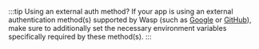 :::tip Using an external auth method?
If your app is using an external authentication method(s) supported by Wasp (such as [Google](/auth/social-auth/google.md#4-adding-environment-variables) or [GitHub](/auth/social-auth/github.md#4-adding-environment-variables)), make sure to additionally set the necessary environment variables specifically required by these method(s).
:::
